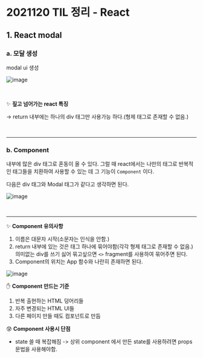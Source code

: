 # 2021120 TIL 정리 - React

## 1. React modal

### a. 모달 생성

modal ui 생성

![image](https://user-images.githubusercontent.com/84966961/142729653-7b14c298-e1e4-446e-a790-97b81b48e4f9.png)

<br>

✨ **짚고 넘어가는 react 특징**

 -> return 내부에는 하나의 div 태그만 사용가능 하다.(형제 태그로 존재할 수 없음.)
 
<br><hr>

 ### b. Component

 내부에 많은 div 태그로 혼동이 올 수 있다. 그럴 때 react에서는 나만의 태그로 반복적인 태그들을 치환하여 사용할 수 있는 데 그 기능이 `Component` 이다.   
 
 다음은 div 태그와 Modal 태그가 같다고 생각하면 된다.    

 ![image](https://user-images.githubusercontent.com/84966961/142729802-9c603353-77a5-454a-b015-1db423166f7c.png)


<br><hr>

  ✨ **Component 유의사항**   
   1. 이름은 대문자 시작(소문자는 인식을 안함.)
   2. return 내부에 있는 것은 태그 하나에 묶어야함(각각 형제 태그로 존재할 수 없음.)
   <br>의미없는 div를 쓰기 싫어 묶고싶으면 `<>` fragment를 사용하여 묶어주면 된다.
   3. Component의 위치는 App 함수와 나란히 존재하면 된다.
    
 ![image](https://user-images.githubusercontent.com/84966961/142730447-63ac7927-484d-41c2-8449-647b63c14816.png)

   ✋ **Component 만드는 기준**   
 
 1. 반복 출현하는 HTML 덩어리들
 2. 자주 변경되는 HTML UI들
 3. 다른 페이지 만들 때도 컴포넌트로 만듬


   😰 **Component 사용시 단점**   
 
 - state 쓸 때 복잡해짐
   -> 상위 component 에서 만든 state를 사용하려면 props 문법을 사용해야함.